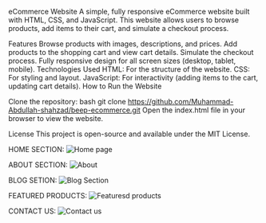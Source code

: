 eCommerce Website
A simple, fully responsive eCommerce website built with HTML, CSS, and JavaScript. This website allows users to browse products, add items to their cart, and simulate a checkout process.

Features
Browse products with images, descriptions, and prices.
Add products to the shopping cart and view cart details.
Simulate the checkout process.
Fully responsive design for all screen sizes (desktop, tablet, mobile).
Technologies Used
HTML: For the structure of the website.
CSS: For styling and layout.
JavaScript: For interactivity (adding items to the cart, updating cart details).
How to Run the Website

Clone the repository:
bash
git clone https://github.com/Muhammad-Abdullah-shahzad/beep-ecommerce.git
Open the index.html file in your browser to view the website.

License
This project is open-source and available under the MIT License.

HOME SECTION:
![Home page ](https://github.com/user-attachments/assets/242f1d48-d017-47f2-9334-880fd723ce1b)

ABOUT SECTION:
![About](https://github.com/user-attachments/assets/3adbe481-e6c2-49bc-a3f2-ed4bba09f376)

BLOG SETION:
![Blog Section](https://github.com/user-attachments/assets/a8862bdf-73c4-4f8b-92bc-c2367db7dda1)

FEATURED PRODUCTS:
![Featuresd products](https://github.com/user-attachments/assets/80a5576f-c0e2-4939-a0c7-b0f24b0671fc)

CONTACT US:
![Contact us](https://github.com/user-attachments/assets/b0efb637-dabc-4797-8aa3-2893029f53fd)
